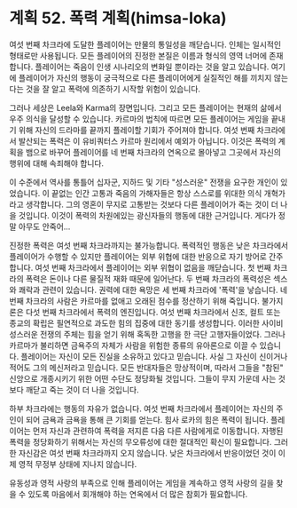 # 계획 52. 폭력 계획(himsa-loka)

여섯 번째 차크라에 도달한 플레이어는 만물의 통일성을 깨닫습니다. 인체는 일시적인 형태로만 사용됩니다. 모든 플레이어의 진정한 본질은 이름과 형식의 영역 너머에 존재합니다. 플레이어는 죽음이 인생 시나리오의 변화일 뿐이라는 것을 알고 있습니다. 여기에 플레이어가 자신의 행동이 궁극적으로 다른 플레이어에게 실질적인 해를 끼치지 않는다는 것을 잘 알고 폭력에 의존하기 시작할 위험이 있습니다.

그러나 세상은 Leela와 Karma의 장면입니다. 그리고 모든 플레이어는 현재의 삶에서 우주 의식을 달성할 수 있습니다. 카르마의 법칙에 따르면 모든 플레이어는 게임을 끝내기 위해 자신의 드라마를 끝까지 플레이할 기회가 주어져야 합니다. 여섯 번째 차크라에서 발산되는 폭력은 이 유비쿼터스 카르마 원리에서 예외가 아닙니다. 이것은 폭력의 계획을 뱀으로 바꾸어 플레이어를 네 번째 차크라의 연옥으로 몰아넣고 그곳에서 자신의 행위에 대해 속죄해야 합니다.

이 수준에서 역사를 통틀어 십자군, 지하드 및 기타 "성스러운" 전쟁을 요구한 개인이 있었습니다. 이 끝없는 인간 고통과 죽음의 가해자들은 항상 스스로를 위대한 의식 개혁가라고 생각합니다. 그의 영혼이 무지로 고통받는 것보다 다른 플레이어가 죽는 것이 더 나을 것입니다. 이것이 폭력의 차원에있는 광신자들의 행동에 대한 근거입니다. 게다가 정말 아무도 안죽어...

진정한 폭력은 여섯 번째 차크라까지는 불가능합니다. 폭력적인 행동은 낮은 차크라에서 플레이어가 수행할 수 있지만 플레이어는 외부 위협에 대한 반응으로 자기 방어로 간주합니다. 여섯 번째 차크라에서 플레이어는 외부 위협이 없음을 깨닫습니다. 첫 번째 차크라의 폭력은 돈이나 다른 물질적 재화 때문에 일어난다. 두 번째 차크라의 폭력성은 섹스와 쾌락과 관련이 있습니다. 권력에 대한 욕망은 세 번째 차크라에 '폭력'을 낳습니다. 네 번째 차크라의 사람은 카르마를 없애고 오래된 점수를 정산하기 위해 죽입니다. 불가지론은 다섯 번째 차크라에서 폭력의 엔진입니다. 여섯 번째 차크라에서 신조, 컬트 또는 종교의 확립은 필연적으로 과도한 힘의 집중에 대한 동기를 생성합니다. 이러한 사이비 성스러운 전쟁의 주체는 힘을 얻기 위해 혹독한 고행을 한 극단 고행자들이었다. 그러나 카르마가 불리하면 금욕주의 자체가 사람을 위험한 종류의 유아론으로 이끌 수 있습니다. 플레이어는 자신이 모든 진실을 소유하고 있다고 믿습니다. 사실 그 자신이 신이거나 적어도 그의 메신저라고 믿습니다. 모든 반대자들은 망상적이며, 따라서 그들을 "참된" 신앙으로 개종시키기 위한 어떤 수단도 정당화될 것입니다. 그들이 무지 가운데 사는 것보다 깨닫고 죽는 것이 더 나을 것입니다.

하부 차크라에는 행동의 자유가 없습니다. 여섯 번째 차크라에서 플레이어는 자신의 주인이 되어 금욕과 금욕을 통해 큰 기회를 얻는다. 힘사 로카의 힘은 폭력이 됩니다. 플레이어는 먼저 자신과 관련하여 폭력을 저지른 다음 다른 사람에게로 이동합니다. 자행된 폭력을 정당화하기 위해서는 자신의 무오류성에 대한 절대적인 확신이 필요합니다. 그러한 자신감은 여섯 번째 차크라까지 오지 않습니다. 낮은 차크라에서 반응이었던 것이 이제 영적 무정부 상태에 지나지 않습니다.

유동성과 영적 사랑의 부족으로 인해 플레이어는 게임을 계속하고 영적 사랑의 길을 찾을 수 있도록 마음에서 회개해야 하는 연옥에서 더 많은 참회가 필요합니다.
